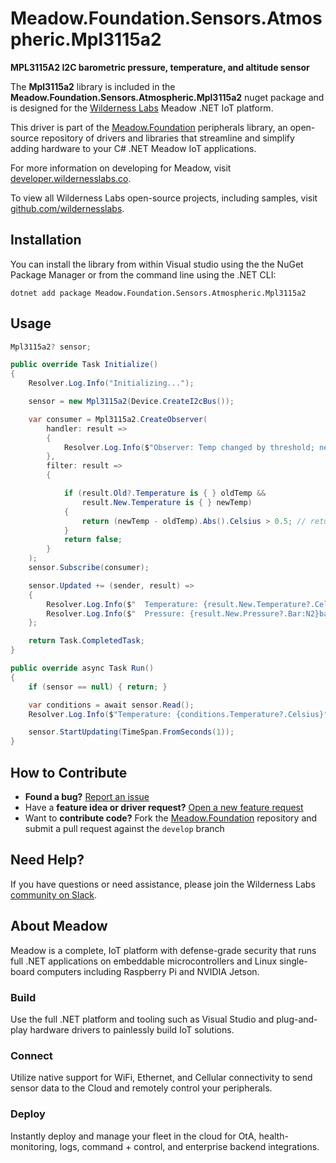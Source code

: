 # Meadow.Foundation.Sensors.Atmospheric.Mpl3115a2

**MPL3115A2 I2C barometric pressure, temperature, and altitude sensor**

The **Mpl3115a2** library is included in the **Meadow.Foundation.Sensors.Atmospheric.Mpl3115a2** nuget package and is designed for the [Wilderness Labs](www.wildernesslabs.co) Meadow .NET IoT platform.

This driver is part of the [Meadow.Foundation](https://developer.wildernesslabs.co/Meadow/Meadow.Foundation/) peripherals library, an open-source repository of drivers and libraries that streamline and simplify adding hardware to your C# .NET Meadow IoT applications.

For more information on developing for Meadow, visit [developer.wildernesslabs.co](http://developer.wildernesslabs.co/).

To view all Wilderness Labs open-source projects, including samples, visit [github.com/wildernesslabs](https://github.com/wildernesslabs/).

## Installation

You can install the library from within Visual studio using the the NuGet Package Manager or from the command line using the .NET CLI:

`dotnet add package Meadow.Foundation.Sensors.Atmospheric.Mpl3115a2`
## Usage

```csharp
Mpl3115a2? sensor;

public override Task Initialize()
{
    Resolver.Log.Info("Initializing...");

    sensor = new Mpl3115a2(Device.CreateI2cBus());

    var consumer = Mpl3115a2.CreateObserver(
        handler: result =>
        {
            Resolver.Log.Info($"Observer: Temp changed by threshold; new temp: {result.New.Temperature?.Celsius:N2}C, old: {result.Old?.Temperature?.Celsius:N2}C");
        },
        filter: result =>
        {

            if (result.Old?.Temperature is { } oldTemp &&
                result.New.Temperature is { } newTemp)
            {
                return (newTemp - oldTemp).Abs().Celsius > 0.5; // returns true if > 0.5°C change.
            }
            return false;
        }
    );
    sensor.Subscribe(consumer);

    sensor.Updated += (sender, result) =>
    {
        Resolver.Log.Info($"  Temperature: {result.New.Temperature?.Celsius:N2}C");
        Resolver.Log.Info($"  Pressure: {result.New.Pressure?.Bar:N2}bar");
    };

    return Task.CompletedTask;
}

public override async Task Run()
{
    if (sensor == null) { return; }

    var conditions = await sensor.Read();
    Resolver.Log.Info($"Temperature: {conditions.Temperature?.Celsius}°C, Pressure: {conditions.Pressure?.Pascal}Pa");

    sensor.StartUpdating(TimeSpan.FromSeconds(1));
}

```
## How to Contribute

- **Found a bug?** [Report an issue](https://github.com/WildernessLabs/Meadow_Issues/issues)
- Have a **feature idea or driver request?** [Open a new feature request](https://github.com/WildernessLabs/Meadow_Issues/issues)
- Want to **contribute code?** Fork the [Meadow.Foundation](https://github.com/WildernessLabs/Meadow.Foundation) repository and submit a pull request against the `develop` branch


## Need Help?

If you have questions or need assistance, please join the Wilderness Labs [community on Slack](http://slackinvite.wildernesslabs.co/).
## About Meadow

Meadow is a complete, IoT platform with defense-grade security that runs full .NET applications on embeddable microcontrollers and Linux single-board computers including Raspberry Pi and NVIDIA Jetson.

### Build

Use the full .NET platform and tooling such as Visual Studio and plug-and-play hardware drivers to painlessly build IoT solutions.

### Connect

Utilize native support for WiFi, Ethernet, and Cellular connectivity to send sensor data to the Cloud and remotely control your peripherals.

### Deploy

Instantly deploy and manage your fleet in the cloud for OtA, health-monitoring, logs, command + control, and enterprise backend integrations.


